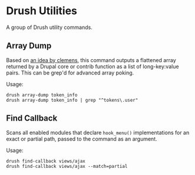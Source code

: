 # Drush Utilities

A group of Drush utility commands.


## Array Dump

Based on [an idea by clemens](http://build2be.com/content/can-you-dig-it-drupal-nested-array), this command outputs a flattened array returned by a Drupal core or contrib function as a list of long-key:value pairs. This can be grep'd for advanced array poking.

Usage:

    drush array-dump token_info
    drush array-dump token_info | grep "^tokens\.user"


## Find Callback

Scans all enabled modules that declare `hook_menu()` implementations for an exact or partial path, passed to the command as an argument.

Usage:

    drush find-callback views/ajax
    drush find-callback views/ajax --match=partial
